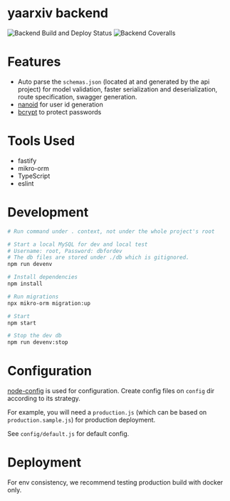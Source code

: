 # yaarxiv backend

![Backend Build and Deploy Status](https://img.shields.io/github/workflow/status/ddadaal/yaarxiv/Build%20and%20Publish%20backend?label=Backend%20Build%20and%20Deploy&style=flat-square)
![Backend Coveralls](https://img.shields.io/coveralls/github/ddadaal/yaarxiv?label=Backend%20Test%20Coverage&style=flat-square)

# Features

- Auto parse the `schemas.json` (located at and generated by the api project) for model validation, faster serialization and deserialization, route specification, swagger generation.
- [nanoid](https://github.com/ai/nanoid) for user id generation
- [bcrypt](https://github.com/dcodeIO/bcrypt.js) to protect passwords

# Tools Used

- fastify
- mikro-orm
- TypeScript
- eslint

# Development

```bash
# Run command under . context, not under the whole project's root

# Start a local MySQL for dev and local test
# Username: root, Password: dbfordev
# The db files are stored under ./db which is gitignored.
npm run devenv

# Install dependencies
npm install

# Run migrations
npx mikro-orm migration:up

# Start
npm start

# Stop the dev db
npm run devenv:stop
```

# Configuration

[node-config](https://github.com/lorenwest/node-config) is used for configuration. Create config files on `config` dir according to its strategy.


For example, you will need a `production.js` (which can be based on `production.sample.js`) for production deployment.

See `config/default.js` for default config.

# Deployment

For env consistency, we recommend testing production build with docker only.

